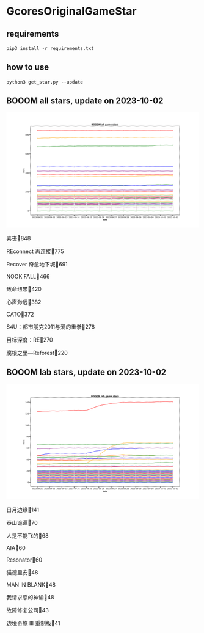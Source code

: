 # GcoresOriginalGameStar

## requirements
```
pip3 install -r requirements.txt
```

## how to use
```
python3 get_star.py --update
```

## BOOOM all stars, update on 2023-10-02 
<div align='center'>
<img src=./pics/all_stars.png alt='BOOOM stars' style='width:1000px;height:auto;'>
</div>

喜丧🌟848

REconnect 再连接🌟775

Recover 奇愈地下城🌟691

NOOK FALL🌟466

致命纽带🌟420

心声渺远🌟382

CATO🌟372

S4U：都市朋克2011与爱的重拳🌟278

目标深度：RE🌟270

腐根之里—Reforest🌟220

## BOOOM lab stars, update on 2023-10-02 
<div align='center'>
<img src=./pics/lab_stars.png alt='BOOOM stars' style='width:1000px;height:auto;'>
</div>

日月边缘🌟141

泰山诡谭🌟70

人是不能飞的🌟68

AIA🌟60

Resonator🌟60

猫德里安🌟48

MAN IN BLANK🌟48

我请求您的神谕🌟48

故障修复公司🌟43

边境奇旅 III 重制版🌟41

